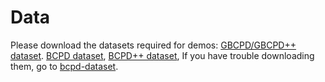 # Data
Please download the datasets required for demos:
[GBCPD/GBCPD++ dataset](https://www.dropbox.com/s/yssce2kmdil3fqs/gbcpd-demodata20220829.zip?dl=1).
[BCPD dataset](https://www.dropbox.com/s/6kd4uiyt150uyz9/bcpd-demodata20200127.zip?dl=1),
[BCPD++ dataset](https://www.dropbox.com/s/um46xujczko39jk/bcpd-pp-demodata20210226.zip?dl=1),
If you have trouble downloading them, go to [bcpd-dataset](https://github.com/ohirose/bcpd-dataset).
